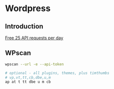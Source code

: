 # Wordpress 

## Introduction
[Free 25 API requests per day](https://wpscan.com/pricing)
## WPscan

```bash
wpscan --url -e --api-token 
```

```bash
# optional - all plugins, themes, plus timthumbs
# vp,vt,tt,cb,dbe,u,m
ap at t tt dbe u m cb